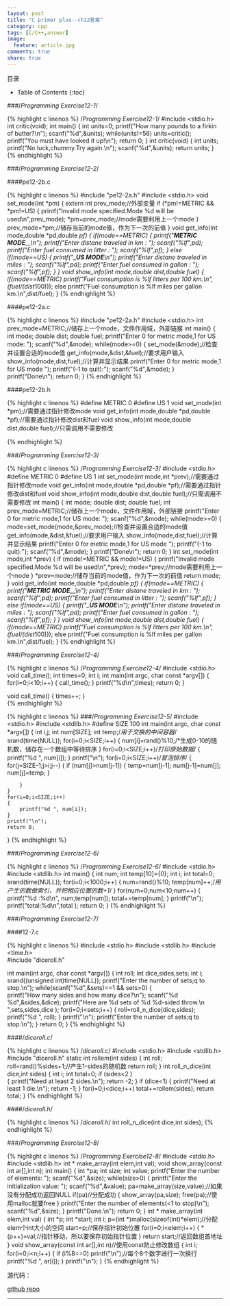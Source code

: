 ```yaml
---
layout: post
title: "C primer plus--ch12答案"
category: cpp
tags: [C/C++,answer]
image:
  feature: article.jpg
comments: true
share: true
---
```


目录

* Table of Contents
{:toc}

###/*Programming Exercise12-1*/

{% highlight c linenos %}
/*Programming Exercise12-1*/
#include <stdio.h>
int critic(void);
int main()
{
	int units=0;
	printf("How many pounds to a firkin of butter?\n");
	scanf("%d",&units);
	while(units!=56)
		units=critic();
	printf("You must have looked it up!\n");
	return 0;
}
int critic(void)
{
	int units;
	printf("No luck,chummy.Try again.\n");
	scanf("%d",&units);
	return units;
}
{% endhighlight %}


###/*Programming Exercise12-2*/

####pe12-2b.c

{% highlight c linenos %} 
#include "pe12-2a.h"
#include <stdio.h>
void set_mode(int *pm)
{
	extern int prev_mode;//外部变量
	if (*pm!=METRIC && *pm!=US)
	{
		printf("Invalid mode specified.Mode %d will be used\n",prev_mode);
		*pm=prev_mode;//mode需要利用上一个mode
	}
	prev_mode=*pm;//储存当前的mode值，作为下一次的前值
}
void get_info(int mode,double *pd,double *pf)
{
	if(mode==METRIC)
	{
		printf("_______METRIC MODE_________\n");
		printf("Enter distane traveled in km : ");
		scanf("%lf",pd);
		printf("Enter fuel consumed in litter : ");
		scanf("%lf",pf);
	}
	else if(mode==US)
	{
		printf("__________US MODE_________\n");
		printf("Enter distane traveled in miles : ");
		scanf("%lf",pd);
		printf("Enter fuel consumed in gallon : ");
		scanf("%lf",pf);
	}
}
void show_info(int mode,double dist,double fuel)
{
	if(mode==METRIC)
		printf("Fuel consumption is %lf litters per 100 km.\n",(fuel/(dist*100)));
	else
		printf("Fuel consumption is %lf miles per gallon km.\n",dist/fuel);
}
{% endhighlight %}

####pe12-2a.c

{% highlight c linenos %} 
#include "pe12-2a.h"
#include <stdio.h>
int prev_mode=METRIC;//储存上一个mode，文件作用域，外部链接
int main()
{
	int mode;
	double dist;
	double fuel;
	printf("Enter 0 for metric mode,1 for US mode: ");
	scanf("%d",&mode);
	while(mode>=0)
	{
		set_mode(&mode);//检查并设置合适的mode值
		get_info(mode,&dist,&fuel);//要求用户输入
		show_info(mode,dist,fuel);//计算并显示结果
		printf("Enter 0 for metric mode,1 for US mode ");
		printf("(-1 to quit):");
		scanf("%d",&mode);
	}
	printf("Done\n");
	return 0;
}
{% endhighlight %}

####pe12-2b.h

{% highlight c linenos %} 
#define METRIC 0
#define US 1
void set_mode(int *pm);//需要通过指针修改mode
void get_info(int mode,double *pd,double *pf);//需要通过指针修改dist和fuel
void show_info(int mode,double dist,double fuel);//只需调用不需要修改

{% endhighlight %}



###/*Programming Exercise12-3*/

{% highlight c linenos %} 
/*Programming Exercise12-3*/
#include <stdio.h>
#define METRIC 0
#define US 1
int set_mode(int mode,int *prev);//需要通过指针修改mode
void get_info(int mode,double *pd,double *pf);//需要通过指针修改dist和fuel
void show_info(int mode,double dist,double fuel);//只需调用不需要修改
int main()
{
	int mode;
	double dist;
	double fuel;
	int prev_mode=METRIC;//储存上一个mode，文件作用域，外部链接
	printf("Enter 0 for metric mode,1 for US mode: ");
	scanf("%d",&mode);
	while(mode>=0)
	{
		mode=set_mode(mode,&prev_mode);//检查并设置合适的mode值
		get_info(mode,&dist,&fuel);//要求用户输入
		show_info(mode,dist,fuel);//计算并显示结果
		printf("Enter 0 for metric mode,1 for US mode ");
		printf("(-1 to quit):");
		scanf("%d",&mode);
	}
	printf("Done\n");
	return 0;
}
int set_mode(int mode,int *prev)
{
	if (mode!=METRIC && mode!=US)
	{
		printf("Invalid mode specified.Mode %d will be used\n",*prev);
		mode=*prev;//mode需要利用上一个mode
	}
	*prev=mode;//储存当前的mode值，作为下一次的前值
	return mode;
}
void get_info(int mode,double *pd,double *pf)
{
	if(mode==METRIC)
	{
		printf("_______METRIC MODE_________\n");
		printf("Enter distane traveled in km : ");
		scanf("%lf",pd);
		printf("Enter fuel consumed in litter : ");
		scanf("%lf",pf);
	}
	else if(mode==US)
	{
		printf("__________US MODE_________\n");
		printf("Enter distane traveled in miles : ");
		scanf("%lf",pd);
		printf("Enter fuel consumed in gallon : ");
		scanf("%lf",pf);
	}
}
void show_info(int mode,double dist,double fuel)
{
	if(mode==METRIC)
		printf("Fuel consumption is %lf litters per 100 km.\n",(fuel/(dist*100)));
	else
		printf("Fuel consumption is %lf miles per gallon km.\n",dist/fuel);
}
{% endhighlight %}


###/*Programming Exercise12-4*/


{% highlight c linenos %} 
/*Programming Exercise12-4*/
#include <stdio.h>
void call_time();
int times=0;
int i;
int main(int argc, char const *argv[])
{
	for(i=0;i<10;i++)
	{
		call_time();
	}
	printf("%d\n",times);
	return 0;
}

void call_time()
{
	times++;
}		
{% endhighlight %}


{% highlight c linenos %} 
###/*Programming Exercise12-5*/
#include <stdio.h>
#include <stdlib.h>
#define SIZE 100
int main(int argc, char const *argv[])
{
	int i,j;
	int num[SIZE];
	int temp;/*用于交换的中间容器*/
	srand(time(NULL));
	for(i=0;i<SIZE;i++)
	{
		num[i]=rand()%10;/*生成0-10的随机数，储存在一个数组中等待排序
	}
	for(i=0;i<SIZE;i++)/*打印原始数据*/
	{
		printf("%d ", num[i]);
	}
	printf("\n");
	for(i=0;i<SIZE;i++)/*冒泡排序*/
	{
		for(j=SIZE-1;j>i;j--)
		{
			if (num[j]>num[j-1])
			{
				temp=num[j-1];
				num[j-1]=num[j];
				num[j]=temp;
			}

		}
	}
	for(i=0;i<SIZE;i++)
	{
		printf("%d ", num[i]);
	}
	printf("\n");
	return 0;
}
{% endhighlight %}


###/*Programming Exercise12-6*/

{% highlight c linenos %} 
/*Programming Exercise12-6*/
#include <stdio.h>
#include <stdlib.h>
int main()
{
	int num;
	int temp[10]={0};
	int i;
	int total=0;
	srand(time(NULL));
	for(i=0;i<1000;i++)
	{
		num=rand()%10;
		temp[num]++;/*用产生的数做索引，并把相应位置的数+1*/
	}
	for(num=0;num<10;num++)
	{
		printf("%d :%d\n", num,temp[num]);
		total+=temp[num];
	}
	printf("\n");
	printf("total:%d\n",total );
	return 0;
}
{% endhighlight %}


###/*Programming Exercise12-7*/

####12-7.c

{% highlight c linenos %}
#include <stdio.h>
#include <stdlib.h>
#include <time.h>	
#include "diceroll.h"

int main(int argc, char const *argv[])
{
	int roll;
	int dice,sides,sets;
	int i;
	srand((unsigned int)time(NULL));
	printf("Enter the number of sets;q to stop.\n");
	while(scanf("%d",&sets)==1 && sets>0) 
	{	
		printf("How many sides and how many dice?\n");
		scanf("%d %d",&sides,&dice);
		printf("Here are %d sets of %d %d-sided throw.\n   ",sets,sides,dice );
		for(i=0;i<sets;i++)
		{
			roll=roll_n_dice(dice,sides);
			printf("%d ", roll);
		}
		printf("\n");
		printf("Enter the number of sets;q to stop.\n");
	}
	return 0;
}
{% endhighlight %}

####/*diceroll.c*/

{% highlight c linenos %}
/*diceroll.c*/
#include <stdio.h>
#include <stdlib.h>	
#include "diceroll.h"
static int rollem(int sides)
{
	int roll;
	roll=rand()%sides+1;//产生1-sides的随机数
	return roll;
}
int roll_n_dice(int dice,int sides)
{
	int i;
	int total=0;
	if (sides<2	)		
	{
		printf("Need at least 2 sides.\n");
		return -2;
	}
	if (dice<1)
	{
		printf("Need at least 1 die.\n");
		return -1;
	}
	for(i=0;i<dice;i++)
		total+=rollem(sides);
	return total;
}
{% endhighlight %}


####/*diceroll.h*/

{% highlight c linenos %}
/*diceroll.h*/
int roll_n_dice(int dice,int sides);
{% endhighlight %}


###/*Programming Exercise12-8*/

{% highlight c linenos %}
/*Programming Exercise12-8*/
#include <stdio.h>
#include <stdlib.h>
int * make_array(int elem,int val);
void show_array(const int ar[],int n);
int main()
{
	int *pa;
	int size;
	int value;
	printf("Enter the number of elements: ");
	scanf("%d",&size);
	while(size>0) 
	{
		printf("Enter the initialization value: ");
		scanf("%d",&value);
		pa=make_array(size,value);//如果没有分配成功返回NULL
		if(pa)//分配成功
		{
			show_array(pa,size);
				free(pa);//使用malloc就要free
		}
		printf("Enter the number of elements(<1 to stop)\n");
		scanf("%d",&size);
	}
	printf("Done.\n");
	return 0;
}
int * make_array(int elem,int val)
{
	int *p;
	int *start;
	int i;
	p=(int *)malloc(sizeof(int)*elem);//分配elem个int大小的空间
	start=p;//保存指针初始位置
	for(i=0;i<elem;i++)
	{
		*(p++)=val;//指针移动，所以要保存初始指针位置
	}
	return start;//返回数组首地址
}
void show_array(const int ar[],int n)//使用const防止修改数组
{
	int i;
	for(i=0;i<n;i++)
	{
		if (i%8==0)
			printf("\n");//每个8个数字进行一次换行
		printf("%d ", ar[i]);
	}
	printf("\n");
}
{% endhighlight %}


源代码：

[github repo](https://github.com/gaowanchen/C_primer_plus_exercise.git)

********************************************
